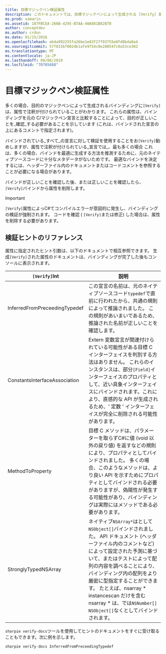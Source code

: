 ```yaml
---
title: 目標マジックペン検証属性
description: このドキュメントでは、目標マジックペンによって生成される [Verify] 属性について説明します。 [Verify] 属性は、目標マジックペンの出力を手動で確認する必要がある開発者に対して強調表示されます。
ms.prod: xamarin
ms.assetid: 107FBCEA-266B-4295-B7AA-40A881B82B7B
author: conceptdev
ms.author: crdun
ms.date: 01/15/2016
ms.openlocfilehash: eb4a992255fa26be1e83f27f93755e0fd8bda0a4
ms.sourcegitcommit: 57f815bf0024b1afe9754c0e28054fc0a53ce302
ms.translationtype: MT
ms.contentlocale: ja-JP
ms.lasthandoff: 09/06/2019
ms.locfileid: "70765688"
---
```

# <a name="objective-sharpie-verify-attributes"></a>目標マジックペン検証属性

多くの場合、目的のマジックペンによって生成されるバインディングに`[Verify]`は、属性で注釈が付けられていることがわかります。 これらの属性は、バインディングを元の C/マジックペン宣言と比較することによって、目的が正しいことを_確認_する必要があることを示しています (これは、バインドされた宣言の上にあるコメントで指定されます)。

バインドされている_すべて_の宣言に対して検証を使用することをお`[Verify]`勧めしますが、属性で注釈が付けられている_宣言では_、最も多くの場合 これは、多くの場合、バインドを最適に生成する方法を推測するために、元のネイティブソースコードに十分なメタデータがないためです。 最適なバインドを決定するには、ヘッダーファイル内のドキュメントまたはコードコメントを参照することが必要になる場合があります。

バインドが正しいことを確認した後、または正しいことを確認したら、 `[Verify]`バインドから属性を削除します。

> [!IMPORTANT]
> `[Verify]`属性によっC#てコンパイルエラーが意図的に発生し、バインディングの検証が強制されます。 コードを確認 ( `[Verify]`または修正) した場合は、属性を削除する必要があります。

## <a name="verify-hints-reference"></a>検証ヒントのリファレンス

属性に指定されたヒント引数は、以下のドキュメントで相互参照できます。 生成`[Verify]`された属性のドキュメントは、バインディングが完了した後もコンソールに表示されます。

|`[Verify]`Int|説明|
|---|---|
|InferredFromPreceedingTypedef|この宣言の名前は、元のネイティブソースコード`typedef`で直前に行われたから、共通の規則によって推論されました。 この規則があいまいであるため、推論された名前が正しいことを確認します。|
|ConstantsInterfaceAssociation|Extern 変数宣言が関連付けられている可能性がある目標 C インターフェイスを判別する方法はありません。 これらのインスタンスは、部分`[Field]`インターフェイスのプロパティとして、近い具象インターフェイスにバインドされます。これにより、直感的な API が生成されるため、' 定数 ' インターフェイスが完全に削除される可能性があります。|
|MethodToProperty|目標 C メソッドは、パラメーターを取らずC#に値 (void 以外の戻り値) を返すなどの規則により、プロパティとしてバインドされました。 多くの場合、このようなメソッドは、より良い API を示すためにプロパティとしてバインドされる必要がありますが、偽陽性が発生する可能性があり、バインディングは実際にはメソッドである必要があります。|
|StronglyTypedNSArray|ネイティブ`NSArray*`はとして`NSObject[]`バインドされました。 API ドキュメント (ヘッダーファイル内のコメントなど) によって設定された予測に基づいて、またはテストによって配列の内容を調べることにより、バインディング内の配列をより厳密に型指定することができます。 たとえば、nsarray * instancescan だけを含む nsarray * は、では`NSNumber[]` `NSObject[]`なくとしてバインドされます。|

`sharpie verify-docs`ツールを使用してヒントのドキュメントをすぐに受け取ることもできます。次に例を示します。

```csharp
sharpie verify-docs InferredFromPreceedingTypedef
```
